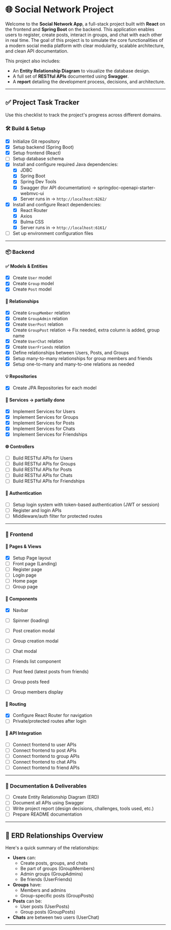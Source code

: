 # 🌐 Social Network Project

Welcome to the **Social Network App**, a full-stack project built with **React** on the frontend and **Spring Boot** on the backend. This application enables users to register, create posts, interact in groups, and chat with each other in real time. The goal of this project is to simulate the core functionalities of a modern social media platform with clear modularity, scalable architecture, and clean API documentation.

This project also includes:
- An **Entity Relationship Diagram** to visualize the database design.
- A full set of **RESTful APIs** documented using **Swagger**.
- A **report** detailing the development process, decisions, and architecture.

---

## ✅ Project Task Tracker

Use this checklist to track the project's progress across different domains.

### 🛠️ Build & Setup

- [X] Initialize Git repository
- [X] Setup backend (Spring Boot)
- [X] Setup frontend (React)
- [ ] Setup database schema
- [X] Install and configure required Java dependencies:
  - [X] JDBC
  - [X] Spring Boot
  - [X] Spring Dev Tools
  - [X] Swagger (for API documentation) -> springdoc-openapi-starter-webmvc-ui
  - [X] Server runs in -> ```http://localhost:6262/```
- [X] Install and configure React dependencies:
  - [X] React Router
  - [X] Axios
  - [X] Bulma CSS
  - [X] Server runs in -> ```http://localhost:6161/```
- [ ] Set up environment configuration files

---

### 📦 Backend

#### ✅ Models & Entities
- [X] Create `User` model
- [X] Create `Group` model
- [X] Create `Post` model

#### 🔗 Relationships
- [X] Create `GroupMember` relation
- [X] Create `GroupAdmin` relation
- [X] Create `UserPost` relation
- [X] Create `GroupPost` relation -> Fix needed, extra column is added, group name
- [X] Create `UserChat` relation
- [X] Create `UserFriends` relation
- [X] Define relationships between Users, Posts, and Groups
- [X] Setup many-to-many relationships for group members and friends
- [X] Setup one-to-many and many-to-one relations as needed

#### 💡 Repositories
- [X] Create JPA Repositories for each model

#### 🔧 Services -> partially done
- [X] Implement Services for Users
- [X] Implement Services for Groups
- [X] Implement Services for Posts
- [X] Implement Services for Chats
- [X] Implement Services for Friendships

#### 🌐 Controllers
- [ ] Build RESTful APIs for Users
- [ ] Build RESTful APIs for Groups
- [ ] Build RESTful APIs for Posts
- [ ] Build RESTful APIs for Chats
- [ ] Build RESTful APIs for Friendships

#### 🔐 Authentication
- [ ] Setup login system with token-based authentication (JWT or session)
- [ ] Register and login APIs
- [ ] Middleware/auth filter for protected routes

---

### 🎨 Frontend

#### 📄 Pages & Views
- [X] Setup Page layout
- [ ] Front page (Landing)
- [ ] Register page
- [ ] Login page
- [ ] Home page
- [ ] Group page

#### 🔁 Components
- [x] Navbar
- [ ] Spinner (loading)
- [ ] Post creation modal
- [ ] Group creation modal
- [ ] Chat modal
- [ ] Friends list component
- [ ] Post feed (latest posts from friends)
- [ ] Group posts feed
- [ ] Group members display


#### 🔗 Routing
- [X] Configure React Router for navigation
- [ ] Private/protected routes after login

#### 📡 API Integration
- [ ] Connect frontend to user APIs
- [ ] Connect frontend to post APIs
- [ ] Connect frontend to group APIs
- [ ] Connect frontend to chat APIs
- [ ] Connect frontend to friend APIs

---

### 📑 Documentation & Deliverables

- [ ] Create Entity Relationship Diagram (ERD)
- [ ] Document all APIs using Swagger
- [ ] Write project report (design decisions, challenges, tools used, etc.)
- [ ] Prepare README documentation

---

## 🧩 ERD Relationships Overview

Here's a quick summary of the relationships:
- **Users** can:
  - Create posts, groups, and chats
  - Be part of groups (GroupMembers)
  - Admin groups (GroupAdmins)
  - Be friends (UserFriends)
- **Groups** have:
  - Members and admins
  - Group-specific posts (GroupPosts)
- **Posts** can be:
  - User posts (UserPosts)
  - Group posts (GroupPosts)
- **Chats** are between two users (UserChat)

---

